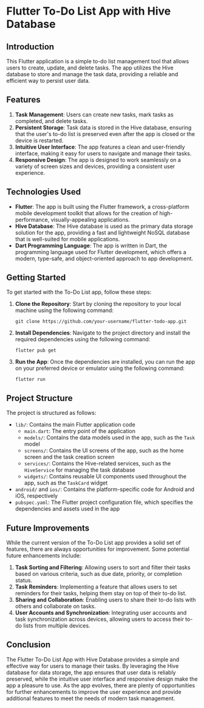 # Flutter To-Do List App with Hive Database

## Introduction
This Flutter application is a simple to-do list management tool that allows users to create, update, and delete tasks. The app utilizes the Hive database to store and manage the task data, providing a reliable and efficient way to persist user data.

## Features
1. **Task Management**: Users can create new tasks, mark tasks as completed, and delete tasks.
2. **Persistent Storage**: Task data is stored in the Hive database, ensuring that the user's to-do list is preserved even after the app is closed or the device is restarted.
3. **Intuitive User Interface**: The app features a clean and user-friendly interface, making it easy for users to navigate and manage their tasks.
4. **Responsive Design**: The app is designed to work seamlessly on a variety of screen sizes and devices, providing a consistent user experience.

## Technologies Used
- **Flutter**: The app is built using the Flutter framework, a cross-platform mobile development toolkit that allows for the creation of high-performance, visually-appealing applications.
- **Hive Database**: The Hive database is used as the primary data storage solution for the app, providing a fast and lightweight NoSQL database that is well-suited for mobile applications.
- **Dart Programming Language**: The app is written in Dart, the programming language used for Flutter development, which offers a modern, type-safe, and object-oriented approach to app development.

## Getting Started
To get started with the To-Do List app, follow these steps:

1. **Clone the Repository**: Start by cloning the repository to your local machine using the following command:

   ```
   git clone https://github.com/your-username/flutter-todo-app.git
   ```

2. **Install Dependencies**: Navigate to the project directory and install the required dependencies using the following command:

   ```
   flutter pub get
   ```

3. **Run the App**: Once the dependencies are installed, you can run the app on your preferred device or emulator using the following command:

   ```
   flutter run
   ```

## Project Structure
The project is structured as follows:

- `lib/`: Contains the main Flutter application code
  - `main.dart`: The entry point of the application
  - `models/`: Contains the data models used in the app, such as the `Task` model
  - `screens/`: Contains the UI screens of the app, such as the home screen and the task creation screen
  - `services/`: Contains the Hive-related services, such as the `HiveService` for managing the task database
  - `widgets/`: Contains reusable UI components used throughout the app, such as the `TaskCard` widget
- `android/` and `ios/`: Contains the platform-specific code for Android and iOS, respectively
- `pubspec.yaml`: The Flutter project configuration file, which specifies the dependencies and assets used in the app

## Future Improvements
While the current version of the To-Do List app provides a solid set of features, there are always opportunities for improvement. Some potential future enhancements include:

1. **Task Sorting and Filtering**: Allowing users to sort and filter their tasks based on various criteria, such as due date, priority, or completion status.
2. **Task Reminders**: Implementing a feature that allows users to set reminders for their tasks, helping them stay on top of their to-do list.
3. **Sharing and Collaboration**: Enabling users to share their to-do lists with others and collaborate on tasks.
4. **User Accounts and Synchronization**: Integrating user accounts and task synchronization across devices, allowing users to access their to-do lists from multiple devices.

## Conclusion
The Flutter To-Do List App with Hive Database provides a simple and effective way for users to manage their tasks. By leveraging the Hive database for data storage, the app ensures that user data is reliably preserved, while the intuitive user interface and responsive design make the app a pleasure to use. As the app evolves, there are plenty of opportunities for further enhancements to improve the user experience and provide additional features to meet the needs of modern task management.
